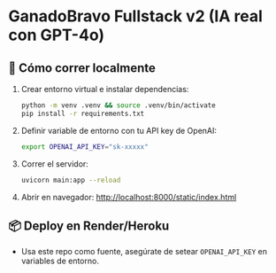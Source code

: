 # GanadoBravo Fullstack v2 (IA real con GPT-4o)

## 🚀 Cómo correr localmente
1. Crear entorno virtual e instalar dependencias:
   ```bash
   python -m venv .venv && source .venv/bin/activate
   pip install -r requirements.txt
   ```

2. Definir variable de entorno con tu API key de OpenAI:
   ```bash
   export OPENAI_API_KEY="sk-xxxxx"
   ```

3. Correr el servidor:
   ```bash
   uvicorn main:app --reload
   ```

4. Abrir en navegador:
   [http://localhost:8000/static/index.html](http://localhost:8000/static/index.html)

## 📦 Deploy en Render/Heroku
- Usa este repo como fuente, asegúrate de setear `OPENAI_API_KEY` en variables de entorno.
